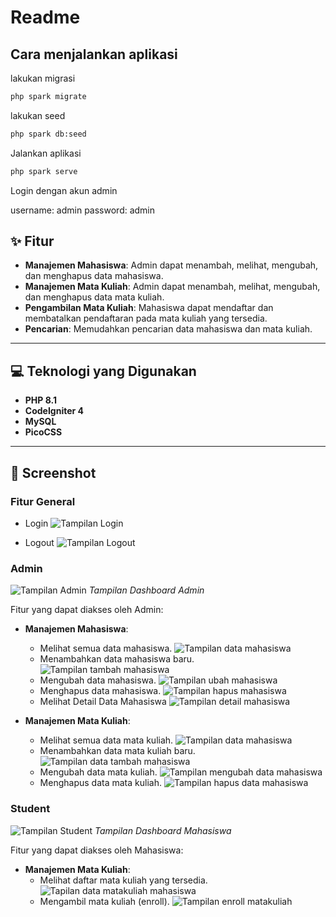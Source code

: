 # Readme

## Cara menjalankan aplikasi

lakukan migrasi
```sh
php spark migrate
```

lakukan seed

```sh
php spark db:seed
```

Jalankan aplikasi

```sh
php spark serve
```

Login dengan akun admin

username: admin
password: admin



## ✨ Fitur

* **Manajemen Mahasiswa**: Admin dapat menambah, melihat, mengubah, dan menghapus data mahasiswa.
* **Manajemen Mata Kuliah**: Admin dapat menambah, melihat, mengubah, dan menghapus data mata kuliah.
* **Pengambilan Mata Kuliah**: Mahasiswa dapat mendaftar dan membatalkan pendaftaran pada mata kuliah yang tersedia.
* **Pencarian**: Memudahkan pencarian data mahasiswa dan mata kuliah.

---

## 💻 Teknologi yang Digunakan

* **PHP 8.1**
* **CodeIgniter 4**
* **MySQL**
* **PicoCSS**

---

## 📸 Screenshot

### Fitur General
- Login
![Tampilan Login](docs/login.png)

- Logout
![Tampilan Logout](docs/logout.png)

### Admin

![Tampilan Admin](docs/admin_dashboard.png)
*Tampilan Dashboard Admin*

Fitur yang dapat diakses oleh Admin:
- **Manajemen Mahasiswa**:
    - Melihat semua data mahasiswa.
      ![Tampilan data mahasiswa](docs/admin_mahasiswa.png)
    - Menambahkan data mahasiswa baru.
      ![Tampilan tambah mahasiswa](docs/admin_mahasiswa_tambah.png)
    - Mengubah data mahasiswa.
      ![Tampilan ubah mahasiswa](docs/admin_mahasisw_edit.png)
    - Menghapus data mahasiswa.
      ![Tampilan hapus mahasiswa](docs/admin_course_delete.png)
    - Melihat Detail Data Mahasiswa
      ![Tampilan detail mahasiswa](docs/admin_mahasiswa_delete.png)
      
- **Manajemen Mata Kuliah**:
    - Melihat semua data mata kuliah.
      ![Tampilan data mahasiswa](docs/admin_course.png)
    - Menambahkan data mata kuliah baru.
      ![Tampilan data tambah mahasiswa](docs/admin_course_tambah.png)
    - Mengubah data mata kuliah.
      ![Tampilan mengubah data mahasiswa](docs/admin_course_edit.png)
    - Menghapus data mata kuliah.
      ![Tampilan hapus data mahasiswa](docs/admin_course_delete.png)

### Student

![Tampilan Student](docs/student_dashboard.png)
*Tampilan Dashboard Mahasiswa*

Fitur yang dapat diakses oleh Mahasiswa:
- **Manajemen Mata Kuliah**:
    - Melihat daftar mata kuliah yang tersedia.
      ![Tapilan data matakuliah mahasiswa](docs/student_course_list.png)
    - Mengambil mata kuliah (enroll).
      ![Tampilan enroll matakuliah](docs/student_course_tambah.png)